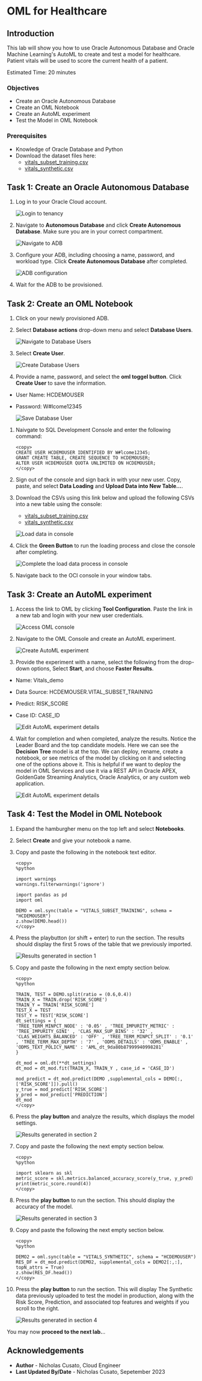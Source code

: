 # OML for Healthcare

## Introduction

This lab will show you how to use Oracle Autonomous Database and Oracle Machine Learning's AutoML to create and test a model for healthcare. 
Patient vitals will be used to score the current health of a patient.

Estimated Time:  20 minutes

### Objectives

-   Create an Oracle Autonomous Database
-   Create an OML Notebook
-   Create an AutoML experiment
-   Test the Model in OML Notebook

### Prerequisites

- Knowledge of Oracle Database and Python
- Download the dataset files here: 
    * [vitals_subset_training.csv](https://objectstorage.us-ashburn-1.oraclecloud.com/p/k27ve6wh2rLQu3pyCXdsm9iOVW5siT9iqADQZLOJJpWh21bEyReB4ao7X33foOP5/n/orasenatdpltsecitom03/b/LiveLabs/o/vitals_subset_training.csv) 
    * [vitals_synthetic.csv](https://objectstorage.us-ashburn-1.oraclecloud.com/p/k27ve6wh2rLQu3pyCXdsm9iOVW5siT9iqADQZLOJJpWh21bEyReB4ao7X33foOP5/n/orasenatdpltsecitom03/b/LiveLabs/o/vitals_synthetic.csv)

## Task 1: Create an Oracle Autonomous Database

1. Log in to your Oracle Cloud account.

    ![Login to tenancy](images/login.png " ") 

2. Navigate to **Autonomous Database** and click **Create Autonomous Database**. Make sure you are in your correct compartment.
   
    ![Navigate to ADB](images/navigate-to-adb.png " ") 

3. Configure your ADB, including choosing a name, password, and workload type. Click **Create Autonomous Database** after completed.

    ![ADB configuration](images/config-adb.png " ") 

4. Wait for the ADB to be provisioned.

## Task 2: Create an OML Notebook

1. Click on your newly provisioned ADB.

2. Select **Database actions** drop-down menu and select **Database Users**.

    ![Navigate to Database Users](images/select-database-users.png " ") 

3. Select **Create User**.

    ![Create Database Users](images/create-user.png " ") 

4. Provide a name, password, and select the **oml toggel button**. Click **Create User** to save the information.

- User Name: HCDEMOUSER
- Password: W#lcome12345

    ![Save Database User](images/save-user.png " ") 

1. Naivgate to SQL Development Console and enter the following command:

    ```
    <copy>
    CREATE USER HCDEMOUSER IDENTIFIED BY W#lcome12345;
    GRANT CREATE TABLE, CREATE SEQUENCE TO HCDEMOUSER;
    ALTER USER HCDEMOUSER QUOTA UNLIMITED ON HCDEMOUSER;
    </copy>
    ```

2. Sign out of the console and sign back in with your new user. Copy, paste, and select **Data Loading** and **Upload Data into New Table...**.

3. Download the CSVs using this link below and upload the following CSVs into a new table using the console:
     * [vitals_subset_training.csv](https://objectstorage.us-ashburn-1.oraclecloud.com/p/k27ve6wh2rLQu3pyCXdsm9iOVW5siT9iqADQZLOJJpWh21bEyReB4ao7X33foOP5/n/orasenatdpltsecitom03/b/LiveLabs/o/vitals_subset_training.csv) 
     * [vitals_synthetic.csv](https://objectstorage.us-ashburn-1.oraclecloud.com/p/k27ve6wh2rLQu3pyCXdsm9iOVW5siT9iqADQZLOJJpWh21bEyReB4ao7X33foOP5/n/orasenatdpltsecitom03/b/LiveLabs/o/vitals_synthetic.csv)

    ![Load data in console](images/load-data.png " ") 

4. Click the **Green Button** to run the loading process and close the console after completing.

    ![Complete the load data process in console](images/run-load-data.png " ") 

5. Navigate back to the OCI console in your window tabs.

## Task 3: Create an AutoML experiment

1. Access the link to OML by clicking **Tool Configuration**. Paste the link in a new tab and login with your new user credentials.

    ![Access OML console](images/access-oml.png " ") 

2. Navigate to the OML Console and create an AutoML experiment.

    ![Create AutoML experiment](images/automl-experiment.png " ")

3. Provide the experiment with a name, select the following from the drop-down options, Select **Start**, and choose **Faster Results**.
- Name: Vitals_demo
- Data Source: HCDEMOUSER.VITAL_SUBSET_TRAINING
- Predict: RISK_SCORE
- Case ID: CASE_ID

    ![Edit AutoML experiment details](images/create-automl.png " ")

4. Wait for completion and when completed, analyze the results. Notice the Leader Board and the top candidate models. Here we can see the **Decision Tree** model is at the top. We can deploy, rename, create a notebook, or see metrics of the model by clicking on it and selecting one of the options above it. This is helpful if we want to deploy the model in OML Services and use it via a REST API in Oracle APEX, GoldenGate Streaming Analytics, Oracle Analytics, or any custom web application.

    ![Edit AutoML experiment details](images/completed-automl-experiment.png " ")


## Task 4: Test the Model in OML Notebook

1. Expand the hamburgher menu on the top left and select **Notebooks**.

2. Select **Create** and give your notebook a name.

3. Copy and paste the following in the notebook text editor.

    ```
    <copy>
    %python

    import warnings
    warnings.filterwarnings('ignore')

    import pandas as pd
    import oml

    DEMO = oml.sync(table = "VITALS_SUBSET_TRAINING", schema = "HCDEMOUSER")
    z.show(DEMO.head())
    </copy>
    ```

4. Press the playbutton (or shift + enter) to run the section. The results should display the first 5 rows of the table that we previously imported.

    ![Results generated in section 1](images/notebook-section-1.png " ")

5. Copy and paste the following in the next empty section below.

    ```
    <copy>
    %python

    TRAIN, TEST = DEMO.split(ratio = (0.6,0.4))
    TRAIN_X = TRAIN.drop('RISK_SCORE')
    TRAIN_Y = TRAIN['RISK_SCORE']
    TEST_X = TEST
    TEST_Y = TEST['RISK_SCORE']
    dt_settings = {
    'TREE_TERM_MINPCT_NODE' : '0.05' , 'TREE_IMPURITY_METRIC' : 'TREE_IMPURITY_GINI' , 'CLAS_MAX_SUP_BINS' : '32' , 'CLAS_WEIGHTS_BALANCED' : 'OFF' , 'TREE_TERM_MINPCT_SPLIT' : '0.1' , 'TREE_TERM_MAX_DEPTH' : '7' , 'ODMS_DETAILS' : 'ODMS_ENABLE' , 'ODMS_TEXT_POLICY_NAME' : 'AML_dt_9da80b87999940998281'
    }
    
    dt_mod = oml.dt(**dt_settings) 
    dt_mod = dt_mod.fit(TRAIN_X, TRAIN_Y , case_id = 'CASE_ID')

    mod_predict = dt_mod.predict(DEMO ,supplemental_cols = DEMO[:, ['RISK_SCORE']]).pull()
    y_true = mod_predict['RISK_SCORE']
    y_pred = mod_predict['PREDICTION']
    dt_mod
    </copy>
    ```

6. Press the **play button** and analyze the results, which displays the model settings.

    ![Results generated in section 2](images/notebook-section-2.png " ")

7. Copy and paste the following the next empty section below.

    ```
    <copy>
    %python

    import sklearn as skl
    metric_score = skl.metrics.balanced_accuracy_score(y_true, y_pred)
    print(metric_score.round(4))
    </copy>
    ```

8. Press the **play button** to run the section. This should display the accuracy of the model.

    ![Results generated in section 3](images/notebook-section-3.png " ")

9.  Copy and paste the following the next empty section below.

    ```
    <copy>
    %python

    DEMO2 = oml.sync(table = "VITALS_SYNTHETIC", schema = "HCDEMOUSER")
    RES_DF = dt_mod.predict(DEMO2, supplemental_cols = DEMO2[:,:], topN_attrs = True)
    z.show(RES_DF.head())
    </copy>
    ```

10. Press the **play button** to run the section. This will display The Synthetic data previously uploaded to test the model in production, along with the Risk Score, Prediction, and associated top features and weights if you scroll to the right. 

    ![Results generated in section 4](images/notebook-section-4.png " ")

You may now **proceed to the next lab.**..

## Acknowledgements

* **Author** - Nicholas Cusato, Cloud Engineer
* **Last Updated By/Date** - Nicholas Cusato, Sepetember 2023